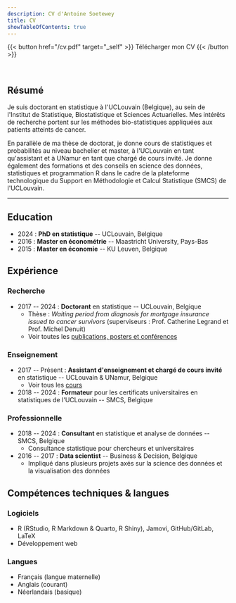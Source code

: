 ```yaml
---
description: CV d'Antoine Soetewey
title: CV
showTableOfContents: true
---
```


{{< button href="/cv.pdf" target="_self" >}}
Télécharger mon CV
{{< /button >}}

<br>

## Résumé

Je suis doctorant en statistique à l'UCLouvain (Belgique), au sein de l'Institut de Statistique, Biostatistique et Sciences Actuarielles. Mes intérêts de recherche portent sur les méthodes bio-statistiques appliquées aux patients atteints de cancer.

En parallèle de ma thèse de doctorat, je donne cours de statistiques et probabilités au niveau bachelier et master, à l'UCLouvain en tant qu'assistant et à UNamur en tant que chargé de cours invité. Je donne également des formations et des conseils en science des données, statistiques et programmation R dans le cadre de la plateforme technologique du Support en Méthodologie et Calcul Statistique (SMCS) de l'UCLouvain.

---

## Education

- 2024 : **PhD en statistique** -- UCLouvain, Belgique
- 2016 : **Master en économétrie** -- Maastricht University, Pays-Bas
- 2015 : **Master en économie** -- KU Leuven, Belgique

## Expérience

### Recherche

- 2017 -- 2024 : **Doctorant** en statistique -- UCLouvain, Belgique
  + Thèse : *Waiting period from diagnosis for mortgage insurance issued to cancer survivors* (superviseurs : Prof. Catherine Legrand et Prof. Michel Denuit)
  + Voir toutes les [publications, posters et conférences](/fr/research/)

### Enseignement

- 2017 -- Présent : **Assistant d'enseignement et chargé de cours invité** en statistique -- UCLouvain & UNamur, Belgique
  + Voir tous les [cours](/fr/teaching/)
- 2018 -- 2024 : **Formateur** pour les certificats universitaires en statistiques de l'UCLouvain -- SMCS, Belgique

### Professionnelle

- 2018 -- 2024 : **Consultant** en statistique et analyse de données -- SMCS, Belgique
  + Consultance statistique pour chercheurs et universitaires
- 2016 -- 2017 : **Data scientist** -- Business & Decision, Belgique
  + Impliqué dans plusieurs projets axés sur la science des données et la visualisation des données

## Compétences techniques & langues

### Logiciels

- R (RStudio, R Markdown & Quarto, R Shiny), Jamovi, GitHub/GitLab, LaTeX
- Développement web

### Langues

- Français (langue maternelle)
- Anglais (courant)
- Néerlandais (basique)
